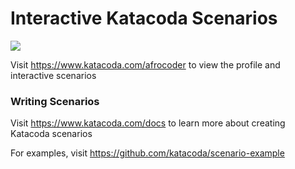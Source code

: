 # Interactive Katacoda Scenarios

[![](http://shields.katacoda.com/katacoda/afrocoder/count.svg)](https://www.katacoda.com/afrocoder "Get your profile on Katacoda.com")

Visit https://www.katacoda.com/afrocoder to view the profile and interactive scenarios

### Writing Scenarios
Visit https://www.katacoda.com/docs to learn more about creating Katacoda scenarios

For examples, visit https://github.com/katacoda/scenario-example
